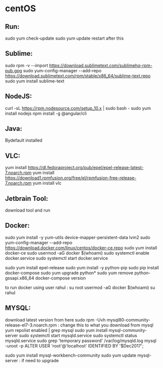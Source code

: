 # centOS

Run:
---
sudo yum check-update
sudo yum update
restart after this

Sublime:
--------
sudo rpm -v --import https://download.sublimetext.com/sublimehq-rpm-pub.gpg
sudo yum-config-manager --add-repo https://download.sublimetext.com/rpm/stable/x86_64/sublime-text.repo
sudo yum install sublime-text

NodeJS:
------
curl -sL https://rpm.nodesource.com/setup_10.x | sudo bash -
sudo yum install nodejs
npm install -g @angular/cli

Java:
-----
Bydefault installed

VLC:
----
yum install https://dl.fedoraproject.org/pub/epel/epel-release-latest-7.noarch.rpm
yum install https://download1.rpmfusion.org/free/el/rpmfusion-free-release-7.noarch.rpm
yum install vlc

Jetbrain Tool:
-------------
download tool and run

Docker:
-------
sudo yum install -y yum-utils device-mapper-persistent-data lvm2
sudo yum-config-manager --add-repo https://download.docker.com/linux/centos/docker-ce.repo
sudo yum install docker-ce
sudo usermod -aG docker $(whoami)
sudo systemctl enable docker.service
sudo systemctl start docker.service

sudo yum install epel-release
sudo yum install -y python-pip
sudo pip install docker-compose
sudo yum upgrade python*
sudo yum remove python-gssapi.x86_64
docker-compose version

to run docker using user rahul : 
su root
usermod -aG docker $(whoami)
su rahul


MYSQL:
------
download latest version from here 
sudo rpm -Uvh mysql80-community-release-el7-3.noarch.rpm : change this to what you download from mysql
yum repolist enabled | grep mysql
sudo yum install mysql-community-server
sudo systemctl start mysqld.service
sudo systemctl status mysqld.service
sudo grep 'temporary password' /var/log/mysqld.log
mysql -uroot -p
ALTER USER 'root'@'localhost' IDENTIFIED BY '$Dec2017';


sudo yum install mysql-workbench-community
sudo yum update mysql-server : if need to upgrade


